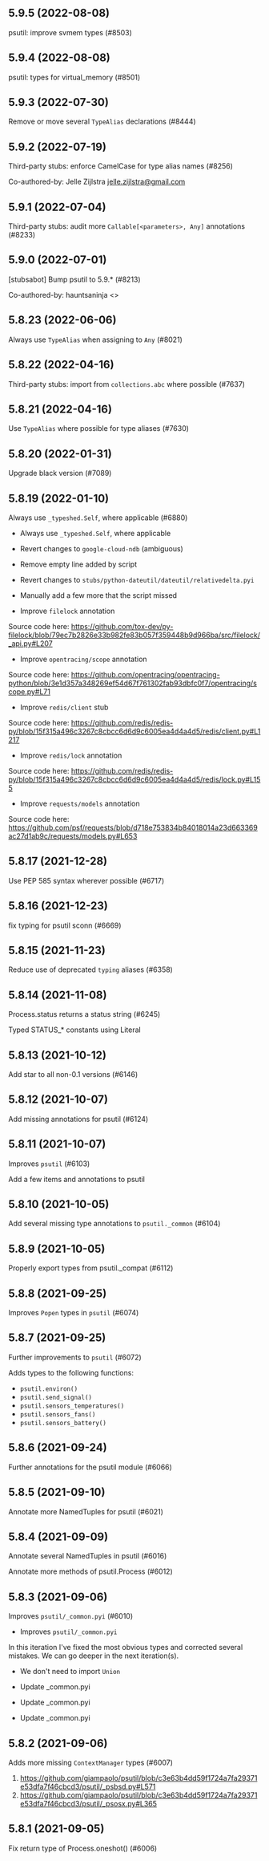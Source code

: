 ## 5.9.5 (2022-08-08)

psutil: improve svmem types (#8503)

## 5.9.4 (2022-08-08)

psutil: types for virtual_memory (#8501)

## 5.9.3 (2022-07-30)

Remove or move several `TypeAlias` declarations (#8444)

## 5.9.2 (2022-07-19)

Third-party stubs: enforce CamelCase for type alias names (#8256)

Co-authored-by: Jelle Zijlstra <jelle.zijlstra@gmail.com>

## 5.9.1 (2022-07-04)

Third-party stubs: audit more `Callable[<parameters>, Any]` annotations (#8233)

## 5.9.0 (2022-07-01)

[stubsabot] Bump psutil to 5.9.* (#8213)

Co-authored-by: hauntsaninja <>

## 5.8.23 (2022-06-06)

Always use `TypeAlias` when assigning to `Any` (#8021)

## 5.8.22 (2022-04-16)

Third-party stubs: import from `collections.abc` where possible (#7637)

## 5.8.21 (2022-04-16)

Use `TypeAlias` where possible for type aliases (#7630)

## 5.8.20 (2022-01-31)

Upgrade black version (#7089)

## 5.8.19 (2022-01-10)

Always use `_typeshed.Self`, where applicable (#6880)

* Always use `_typeshed.Self`, where applicable

* Revert changes to `google-cloud-ndb` (ambiguous)

* Remove empty line added by script

* Revert changes to `stubs/python-dateutil/dateutil/relativedelta.pyi`

* Manually add a few more that the script missed

* Improve `filelock` annotation

Source code here: https://github.com/tox-dev/py-filelock/blob/79ec7b2826e33b982fe83b057f359448b9d966ba/src/filelock/_api.py#L207

* Improve `opentracing/scope` annotation

Source code here: https://github.com/opentracing/opentracing-python/blob/3e1d357a348269ef54d67f761302fab93dbfc0f7/opentracing/scope.py#L71

* Improve `redis/client` stub

Source code here: https://github.com/redis/redis-py/blob/15f315a496c3267c8cbcc6d6d9c6005ea4d4a4d5/redis/client.py#L1217

* Improve `redis/lock` annotation

Source code here: https://github.com/redis/redis-py/blob/15f315a496c3267c8cbcc6d6d9c6005ea4d4a4d5/redis/lock.py#L155

* Improve `requests/models` annotation

Source code here: https://github.com/psf/requests/blob/d718e753834b84018014a23d663369ac27d1ab9c/requests/models.py#L653

## 5.8.17 (2021-12-28)

Use PEP 585 syntax wherever possible (#6717)

## 5.8.16 (2021-12-23)

fix typing for psutil sconn (#6669)

## 5.8.15 (2021-11-23)

Reduce use of deprecated `typing` aliases (#6358)

## 5.8.14 (2021-11-08)

Process.status returns a status string (#6245)

Typed STATUS_* constants using Literal

## 5.8.13 (2021-10-12)

Add star to all non-0.1 versions (#6146)

## 5.8.12 (2021-10-07)

Add missing annotations for psutil (#6124)

## 5.8.11 (2021-10-07)

Improves `psutil` (#6103)

Add a few items and annotations to psutil

## 5.8.10 (2021-10-05)

Add several missing type annotations to `psutil._common` (#6104)

## 5.8.9 (2021-10-05)

Properly export types from psutil._compat (#6112)

## 5.8.8 (2021-09-25)

Improves `Popen` types in `psutil` (#6074)

## 5.8.7 (2021-09-25)

Further improvements to `psutil` (#6072)

Adds types to the following functions:
- `psutil.environ()`
- `psutil.send_signal()`
- `psutil.sensors_temperatures()`
- `psutil.sensors_fans()`
- `psutil.sensors_battery()`

## 5.8.6 (2021-09-24)

Further annotations for the psutil module (#6066)

## 5.8.5 (2021-09-10)

Annotate more NamedTuples for psutil (#6021)

## 5.8.4 (2021-09-09)

Annotate several NamedTuples in psutil (#6016)

Annotate more methods of psutil.Process (#6012)

## 5.8.3 (2021-09-06)

Improves `psutil/_common.pyi` (#6010)

* Improves `psutil/_common.pyi`

In this iteration I've fixed the most obvious types and corrected several mistakes.
We can go deeper in the next iteration(s).

* We don't need to import `Union`

* Update _common.pyi

* Update _common.pyi

* Update _common.pyi

## 5.8.2 (2021-09-06)

Adds more missing `ContextManager` types (#6007)

1. https://github.com/giampaolo/psutil/blob/c3e63b4dd59f1724a7fa29371e53dfa7f46cbcd3/psutil/_psbsd.py#L571
2. https://github.com/giampaolo/psutil/blob/c3e63b4dd59f1724a7fa29371e53dfa7f46cbcd3/psutil/_psosx.py#L365

## 5.8.1 (2021-09-05)

Fix return type of Process.oneshot() (#6006)


